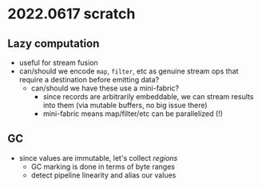 # 2022.0617 scratch
## Lazy computation
+ useful for stream fusion
+ can/should we encode `map`, `filter`, etc as genuine stream ops that require a destination before emitting data?
  + can/should we have these use a mini-fabric?
    + since records are arbitrarily embeddable, we can stream results into them (via mutable buffers, no big issue there)
    + mini-fabric means map/filter/etc can be parallelized (!)


## GC
+ since values are immutable, let's collect _regions_
  + GC marking is done in terms of byte ranges
  + detect pipeline linearity and alias our values
